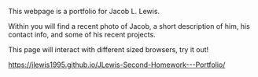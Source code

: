 This webpage is a portfolio for Jacob L. Lewis. 

Within you will find a recent photo of Jacob, a short description of him, his contact info, and some of his recent projects.

This page will interact with different sized browsers, try it out!

https://jlewis1995.github.io/JLewis-Second-Homework---Portfolio/